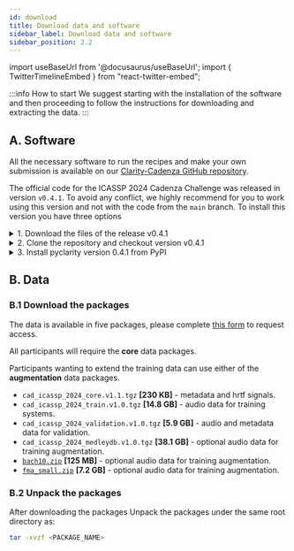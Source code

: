 ```yaml
---
id: download
title: Download data and software
sidebar_label: Download data and software
sidebar_position: 2.2
---
```

import useBaseUrl from '@docusaurus/useBaseUrl';
import { TwitterTimelineEmbed } from "react-twitter-embed";

:::info How to start
We suggest starting with the installation of the software and then proceeding to follow the instructions for downloading and extracting the data.
:::

## A. Software

All the necessary software to run the recipes and make your own submission is available on our [Clarity-Cadenza
GitHub repository](https://github.com/claritychallenge/clarity).

The official code for the ICASSP 2024 Cadenza Challenge was released in version `v0.4.1`.
To avoid any conflict, we highly recommend for you to work using this version and
not with the code from the `main` branch. To install this version you have three options

<details>
  <summary>1. Download the files of the release v0.4.1</summary>

* download from https://github.com/claritychallenge/clarity/releases/tag/v0.4.1
* unpacked the package

From inside the directory, run:

```bash
pip install -e .
```

</details>

<details>
  <summary>2. Clone the repository and checkout version v0.4.1</summary>

```bash
git clone https://github.com/claritychallenge/clarity.git
git checkout tags/v0.4.1

cd clarity
pip install -e .
```
</details>

<details>
  <summary>3. Install pyclarity version 0.4.1 from PyPI</summary>

```bash
pip install pyclarity==0.4.1
```

</details>

## B. Data

### B.1 Download the packages

The data is available in five packages, please complete [this form](https://forms.gle/cQwCZeeCX7cm6PoH6) to request access.

All participants will require the **core** data packages.

Participants wanting to extend the training data can use either of the **augmentation** data packages.

* `cad_icassp_2024_core.v1.1.tgz` **[230 KB]** - metadata and hrtf signals.
* `cad_icassp_2024_train.v1.0.tgz` **[14.8 GB]** - audio data for training systems.
* `cad_icassp_2024_validation.v1.0.tgz` **[5.9 GB]** - audio and metadata data for validation.
* `cad_icassp_2024_medleydb.v1.0.tgz` **[38.1 GB]** - optional audio data for training augmentation.
* [`bach10.zip`](https://labsites.rochester.edu/air/resource.html) **[125 MB]** - optional audio data for training augmentation.
* [`fma_small.zip`](https://os.unil.cloud.switch.ch/fma/fma_small.zip) **[7.2 GB]** - optional audio data for training augmentation.

### B.2 Unpack the packages

After downloading the packages
Unpack the packages under the same root directory as:

```bash
tar -xvzf <PACKAGE_NAME>
```